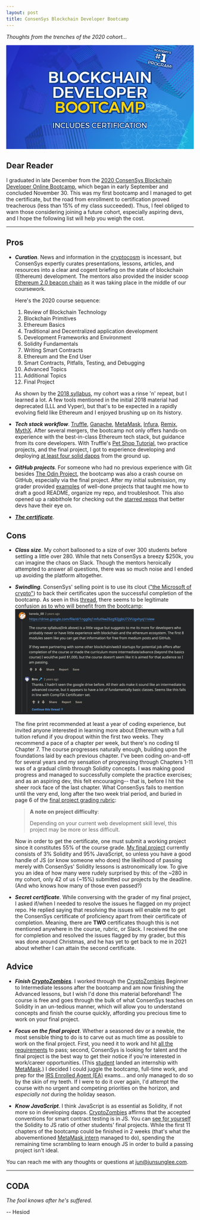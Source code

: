 ```yaml
---
layout: post
title: ConsenSys Blockchain Developer Bootcamp
---
```


_Thoughts from the trenches of the 2020 cohort..._

[![Bootcamp logo](../images/ConsenSysBootcamp.jpg "ConsenSys Blockchain Developer Online Bootcamp")](https://consensys.net/academy/bootcamp/)

## Dear Reader

I graduated in late December from the [2020 ConsenSys Blockchain Developer Online Bootcamp](https://consensys.net/academy/bootcamp/), which began in early September and concluded November 30. This was my first bootcamp and I managed to get the certificate, but the road from enrollment to certification proved treacherous (less than 15% of my class succeeded). Thus, I feel obliged to warn those considering joining a future cohort, especially aspiring devs, and I hope the following list will help you weigh the cost.

---

## Pros

- **_Curation_**. News and information in the [cryptocosm](https://blog.blockstack.org/george-gilder-predicts-life-after-google/) is incessant, but ConsenSys expertly curates presentations, lessons, articles, and resources into a clear and cogent briefing on the state of blockchain (Ethereum) development. The mentors also provided the insider scoop [Ethereum 2.0 beacon chain](https://www.coindesk.com/time-to-launch-ethereum-2-beacon-chain) as it was taking place in the middle of our coursework.

  Here's the 2020 course sequence:

  1. Review of Blockchain Technology
  2. Blockchain Primitives
  3. Ethereum Basics
  4. Traditional and Decentralized application development
  5. Development Frameworks and Environment
  6. Solidity Fundamentals
  7. Writing Smart Contracts
  8. Ethereum and the End User
  9. Smart Contracts, Pitfalls, Testing, and Debugging
  10. Advanced Topics
  11. Additional Topics
  12. Final Project

  As shown by the [2018 syllabus](https://drive.google.com/file/d/1ngg0q1mfutNwZ6zg92jgbU72VUgxhyq1/view), my cohort was a rinse 'n' repeat, but I learned a lot. A few tools mentioned in the initial 2018 material had deprecated (LLL and Vyper), but that's to be expected in a rapidly evolving field like Ethereum and I enjoyed brushing up on its history.

- **_Tech stack workflow_**. [Truffle](https://www.trufflesuite.com/truffle), [Ganache](https://www.trufflesuite.com/ganache), [MetaMask](https://metamask.io/), [Infura](https://infura.io/), [Remix](https://remix.ethereum.org/#optimize=false&runs=200&evmVersion=null), [MythX](https://mythx.io/). After several mergers, the bootcamp not only offers hands-on experience with the best-in-class Ethereum tech stack, but guidance from its core developers. With Truffle's [Pet Shop Tutorial](https://www.trufflesuite.com/tutorials/pet-shop), two practice projects, and the final project, I got to experience developing and deploying [at least four solid dapps](https://github.com/jun-sung/consensys-dev-bootcamp) from the ground up.

- **_GitHub projects_**. For someone who had no previous experience with Git besides [The Odin Project](theodinproject.com/), the bootcamp was also a crash course on GitHub, especially via the final project. After my initial submission, my grader provided [examples](https://github.com/MatricksDeCoder/Fojini-DEX) of well-done projects that taught me how to draft a good README, organize my repo, and troubleshoot. This also opened up a rabbithole for checking out the [starred repos](https://github.com/jun-sung?tab=stars) that better devs have their eye on.

- **_[The certificate](https://courses.consensys.net/certificates/w9trgfa8fa)_**.

## Cons

- **_Class size_**. My cohort ballooned to a size of over 300 students before settling a little over 280. While that nets ConsenSys a breezy $250k, you can imagine the chaos on Slack. Though the mentors heroically attempted to answer all questions, there was so much noise and I ended up avoiding the platform altogether.

- **_Swindling_**. ConsenSys' selling point is to use its clout (["the Microsoft of crypto"](https://www.reddit.com/r/ethereum/comments/b45zov/consensys_academys_developer_bootcamp_is_back/ej4mimo?utm_source=share&utm_medium=web2x&context=3)) to back their certificates upon the successful completion of the bootcamp. As seen in this [thread](https://www.reddit.com/r/ethdev/comments/8jwfv5/general_feeling_about_consensys_academy/), there seems to be legitimate confusion as to who will benefit from the bootcamp:
  [![redditors](../images/ConsenSysBootcamp.PNG "General feeling about ConsenSys Academy")](https://www.reddit.com/r/ethdev/comments/8jwfv5/general_feeling_about_consensys_academy/)

  The fine print recommended at least a year of coding experience, but invited anyone interested in learning more about Ethereum with a full tuition refund if you dropout within the first two weeks. They recommend a pace of a chapter per week, but there's no coding til Chapter 7. The course progresses naturally enough, building upon the foundations laid by each previous chapter. I've been coding on-and-off for several years and my sensation of progressing through Chapters 1-11 was of a gradual climb through Solidity concepts. I was making good progress and managed to successfully complete the practice exercises; and as an aspiring dev, this felt encouraging-- that is, before I hit the sheer rock face of the last chapter. What ConsenSys fails to mention until the very end, long after the two week trial period, and buried in page 6 of the [final project grading rubric](https://docs.google.com/document/d/1fSiejecMogc2h7aJxIl9tfZbHRFXTipftWLevUKAmQ4/edit):

  > **A note on project difficulty**:
  >
  > Depending on your current web development skill level, this project may be more or less difficult.

  Now in order to get the certificate, one must submit a working project since it constitutes 55% of the course grade. [My final project](https://github.com/jun-sung/doge-emporium) currently consists of 3% Solidity and 95% JavaScript, so unless you have a good handle of JS (or know someone who does) the likelihood of passing merely with ConsenSys' Solidity lessons is astronomically low. To give you an idea of how many were rudely surprised by this: of the ~280 in my cohort, only 42 of us (~15%) submitted our projects by the deadline. (And who knows how many of those even passed?)

- **_Secret certificate_**. While conversing with the grader of my final project, I asked if/when I needed to resolve the issues he flagged on my project repo. He replied saying that resolving the issues will enable me to get the ConsenSys certificate of proficiency apart from their certificate of completion. Meaning, there are **TWO** certificates though this is not mentioned anywhere in the course, rubric, or Slack. I received the one for completion and resolved the issues flagged by my grader, but this was done around Christmas, and he has yet to get back to me in 2021 about whether I can attain the second certificate.

## Advice

- **_Finish [CryptoZombies](https://cryptozombies.io/en/course/)_**. I worked through the [CryptoZombies](https://cryptozombies.io/en/course/) Beginner to Intermediate lessons after the bootcamp and am now finishing the Advanced lessons, but I wish I'd done this material beforehand! The course is free and goes through the bulk of what ConsenSys teaches on Solidity in an un-tedious manner, which will allow you to understand concepts and finish the course quickly, affording you precious time to work on your final project.

- **_Focus on the final project_**. Whether a seasoned dev or a newbie, the most sensible thing to do is to carve out as much time as possible to work on the final project. First, you need it to work and hit [all the requirements](https://docs.google.com/document/d/1fSiejecMogc2h7aJxIl9tfZbHRFXTipftWLevUKAmQ4/edit) to pass; second, ConsenSys is looking for talent and the final project is the best way to get their notice if you're interested in work/career opportunities. (This [student](https://github.com/astarinmymind) landed an internship with [MetaMask](https://metamask.io/).) I decided I could juggle the bootcamp, full-time work, and prep for the [IRS Enrolled Agent (EA)](https://junsung.io/A-Tale-of-Tax-Licensing/) exams... and only managed to do so by the skin of my teeth. If I were to do it over again, I'd attempt the course with no urgent and competing priorities on the horizon, and _especially not_ during the holiday season.

- **_Know JavaScript_**. I think JavaScript is as essential as Solidity, if not more so in developing dapps. [CryptoZombies](https://cryptozombies.io/en/course/) affirms that the accepted conventions for smart contract testing is in JS. You can [see for yourself](https://github.com/jun-sung?tab=stars) the Solidity to JS ratio of other students' final projects. While the first 11 chapters of the bootcamp could be finished in 2 weeks (that's what the abovementioned [MetaMask intern](https://github.com/astarinmymind) managed to do), spending the remaining time scrambling to learn enough JS in order to build a passing project isn't ideal.

You can reach me with any thoughts or questions at <jun@junsunglee.com>.

---

## CODA

_The fool knows after he's suffered._

-- Hesiod
